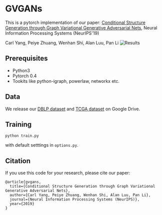 # GVGANs
This is a pytorch implementation of our paper:
[Conditional Structure Generation through Graph Variational Generative Adversarial Nets](https://nips.cc/Conferences/2019/AcceptedPapersInitial), Neural Information Processing Systems (NeurIPS'19)

Carl Yang, Peiye Zhuang, Wenhan Shi, Alan Luu, Pan Li
![Results](https://github.com/KelestZ/GVGAN/blob/master/misc/gvgan-new.png)


## Prerequisites
- Python3
- Pytorch 0.4
- Tookits like python-igraph, powerlaw, networkx etc.

## Data
We release our [DBLP dataset](https://drive.google.com/open?id=1s9hLOEAIL4j63fBpIdm1IldfJCsLhzpB) and [TCGA dataset](https://drive.google.com/open?id=1s9hLOEAIL4j63fBpIdm1IldfJCsLhzpB) on Google Drive.

## Training 
```
python train.py
```
with default setttings in `options.py`.


## Citation

If you use this code for your research, please cite our paper:
```
@article{gvgans,
  title={Conditional Structure Generation through Graph Variational Generative Adversarial Nets},
  author={Carl Yang, Peiye Zhuang, Wenhan Shi, Alan Luu, Pan Li},
  journal={Neural Information Processing Systems (NeurIPS)},
  year={2019}
}
```
